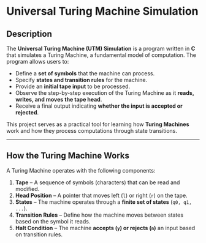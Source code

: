 # Universal Turing Machine Simulation  

##  **Description**  
The **Universal Turing Machine (UTM) Simulation** is a program written in **C** that simulates a Turing Machine, a fundamental model of computation. The program allows users to:  
- Define a **set of symbols** that the machine can process.  
- Specify **states and transition rules** for the machine.  
- Provide an **initial tape input** to be processed.  
- Observe the step-by-step execution of the Turing Machine as it **reads, writes, and moves the tape head**.  
- Receive a final output indicating **whether the input is accepted or rejected**.  

This project serves as a practical tool for learning how **Turing Machines** work and how they process computations through state transitions.  

---

## **How the Turing Machine Works**  
A Turing Machine operates with the following components:  
1. **Tape** – A sequence of symbols (characters) that can be read and modified.  
2. **Head Position** – A pointer that moves left (`l`) or right (`r`) on the tape.  
3. **States** – The machine operates through a **finite set of states** (`q0, q1, ...`).  
4. **Transition Rules** – Define how the machine moves between states based on the symbol it reads.  
5. **Halt Condition** – The machine **accepts (`y`) or rejects (`n`)** an input based on transition rules.



